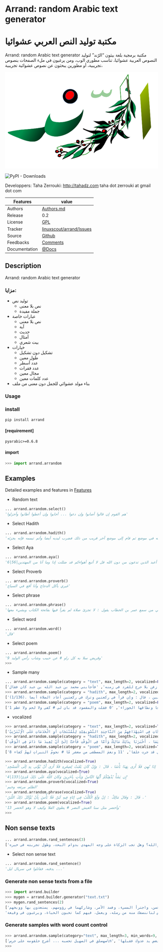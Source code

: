 # Arrand: random Arabic text generator

# مكتبة توليد النص العربي عشوائيا

Arrand: random Arabic text generator
مكتبة برمجية بلغة بيثون “الرّند” لتوليد النصوص العربية عشوائيا، تناسب مطوري الوب، ومن يرغبون في ملء الصفحات بنصوص تجريبية، أو مطورين يبحثون عن نصوص عشوائية تجريبية،

![arrand logo](docs/arrand_header.png  "arrand logo")

![PyPI - Downloads](https://img.shields.io/pypi/dm/arrand)


  Developpers:  Taha Zerrouki: http://tahadz.com
    taha dot zerrouki at gmail dot com


Features |   value
---------|---------------------------------------------------------------------------------
Authors  | [Authors.md](https://github.com/linuxscout/arrand/master/AUTHORS.md)
Release  | 0.2 
License  |[GPL](https://github.com/linuxscout/arrand/master/LICENSE)
Tracker  |[linuxscout/arrand/Issues](https://github.com/linuxscout/arrand/issues)
Source  |[Github](http://github.com/linuxscout/arrand)
Feedbacks  |[Comments](https://github.com/linuxscout/arrand/)
Documentation  |[@Docs](http://linuxscout.github.io/Arrand-arabic-random-text)

## Description

Arrand: random Arabic text generator


###  مزايا:
* توليد نص 
    * نص بلا معنى    
    * جملة مفيدة
* عبارات خاصة
    * نص بلا معنى
    * آية
    * حديث
    * أمثال
    * بيت شعري
* خيارات
    * تشكيل دون تشكيل
    * طول معين
    * عدد أسطر
    * عدد فقرات
    * مجال معين
    * عدد كلمات معين
* بناء مولد عشوائي للجمل دون معنى من ملف





### Usage

### install
```shell
pip install arrand
```
#### [requirement]
```
pyarabic>=0.6.8
```

#### import
```python
>>> import arrand.arrandom
```
## Examples

Detailed examples and features in [Features](doc/features.md) 



*  Random text
```python
... arrand.arrandom.select()
'هم القوم إن قالوا أصابوا وإن دعوا ... أجابوا وإن أعطوا أطابوا وأجزلوا'
```
*  Select Hadith
```python
... arrand.arrandom.hadith()
'قلت : أرأيت إن تيمم رجل فيمم وجهه في موضع ويمم يديه في موضع آخر ؟ قال : إن تباعد ذلك فليبتدئ التيمم وإن لم يتطاول ذلك وإنما ضرب لوجهه في موضع ثم قام إلى موضع آخر قريب من ذلك فضرب ليديه أيضا وأتم تيممه فإنه يجزئه .'
```
*  Select Aya
```python
... arrand.arrandom.aya()
'6|56|قل إني نهيت أن أعبد الذين تدعون من دون الله قل لا أتبع أهواءكم قد ضللت إذا وما أنا من المهتدين'
```
*  Select Proverb
```python
... arrand.arrandom.proverb()
'غيري يأكل الدجاج وأنا أقع في السياج'
```
*  Select phrase
```python
... arrand.arrandom.phrase()
'قال وكيع عن الأعمش عن خيثمة ، قال : حدثني من سمع عمر بن الخطاب يقول : لا تجزئ صلاة لم يقرأ فيها بفاتحة الكتاب وبشيء معها .'
```
*  Select word
```python
... arrand.arrandom.word()
'قال'
```
*  Select poem
```python
... arrand.arrandom.poem()
'9 وقريض سلا به كل راو # عن حبيب وشاب رأس الوليد'
>>> 
```
*  Sample many
```python
... arrand.arrandom.sample(category = "text", max_length=2, vocalized=False)
['لا تعبدن صنماً في فاقة نزلت ... وازفن بلا حرج للقرد في زمنه', 'فأجابني محمد بن عبد الله بن عبد كان فقال:']
>>> arrand.arrandom.sample(category = "hadith", max_length=2, vocalized=False)
['في حديث عبد الله بن عمرو بن العاص .(1/231)', 'قال : وكان مالك يقول زمانا في رجل ترك القراءة في ركعة في الفريضة : إنه يلغي تلك الركعة بسجدتيها ولا يعتد بها ثم كان آخر قوله أن قال : يسجد لسهوه إذا ترك القراءة في ركعة وأرجو أن تكون مجزئة عنه وما هو عندي بالبين ، قال : وإن قرأ في ركعتين وترك في ركعتين أعاد الصلاة أيضا .(1/136)']
>>> arrand.arrandom.sample(category = "poem", max_length=2, vocalized=False)
['1 من كل سافرة اللثام كأنها # بدر الدجا ونطاقها الجوزاء', '0 فقلت والمقصود قد بان لي # كفي ولا لحم ولا عظم']
```
*  vocalized
```python
>>> arrand.arrandom.sample(category = "text", max_length=2, vocalized=True)
['الأَرْبِعَاءُ 5/2/2014  : /', 'وَتُعْتَبَرُ سَاعَاتُ وُجُودِ الْمُجْتَمَعِ السُّعُودِيِّ عَلَى الْإِنْتَرْنِتِّ ، وَخُصُوصًا الشَّبَابِ الَّتِي تَصِلُ إلَى 20 سَاعَةٍ أُسْبُوعِيًّا وَ13 سَاعَةٍ لِلْفَتَيَاتِ ، عَامِلًا مُحَفِّزًا لِلشَّرِكَاتِ فِي اسْتِهْدَافِهِمْ مِنَ النَّاحِيَةِ التَّسْوِيقِيَّةِ لِلْمُنْتَجَاتِ أوِ الْخَدَمَاتِ عَلَى الْإِنْتَرْنِتِّ.']
>>> arrand.arrandom.sample(category = "hadith", max_length=2, vocalized=True)
['قَالَ : وَقَالَ مَالِكٌ : بَلَغَنِي أَنَّ عُمَرَ بْنَ الْخَطَّابِ وَعَبْدَ اللَّهِ بْنَ عُمَرَ كَانَا يَفْعَلَانِ ذَلِكَ .', 'قُلْتُ : فَهَلْ يُجْزِئُ عِنْدَ مَالِكٍ بَاطِنُ الْخُفِّ مِنْ ظَاهِرِهِ أَوْ ظَاهِرُهُ مِنْ بَاطِنِهِ ؟ قَالَ : لَا وَلَكِنْ لَوْ مَسَحَ رَجُلٌ ظَاهِرَهُ ثُمَّ صَلَّى لَمْ أَرَ عَلَيْهِ الْإِعَادَةَ إلَّا فِي الْوَقْتِ لِأَنَّ عُرْوَةَ بْنَ الزُّبَيْرِ كَانَ يَمْسَحُ ظُهُورَهُمَا وَلَا يَمْسَحُ بُطُونَهُمَا ، أَخْبَرَنَا بِذَلِكَ مَالِكٌ وَأَمَّا فِي الْوَقْتِ فَأَحَبُّ إلَيَّ أَنْ يُعِيدَ مَا دَامَ فِي الْوَقْتِ .']
>>> arrand.arrandom.sample(category = "poem", max_length=2, vocalized=True)
['8 يبلى وبنيان حزني غير منتفض # وأدمعا من جفوني قد جرت علقا', '11 ونعمَ المصطفى من معشر مّا # نجومُ النيراتِ لهمْ كفاء']
```

```python
>>> arrand.arrandom.hadith(vocalized=True)
'قَالَ : وَسُئِلَ مَالِكٌ عَنْ الصِّبْيَانِ يُؤْتَى بِهِمْ إلَى الْمَسَاجِدِ ؟ فَقَالَ : إنْ كَانَ لَا يَعْبَثُ لِصِغَرِهِ وَيَكُفُّ إذَا نُهِيَ فَلَا أَرَى بِهَذَا بَأْسًا ، قَالَ : وَإِنْ كَانَ يَعْبَثُ لِصِغَرِهِ فَلَا أَرَى أَنْ يُؤْتَى بِهِ إلَى الْمَسْجِدِ .'
>>> arrand.arrandom.aya(vocalized=True)
'4|133|إِن يَشَأْ يُذْهِبْكُمْ أَيُّهَا النَّاسُ وَيَأْتِ بِآخَرِينَ وَكَانَ اللَّهُ عَلَى ذَلِكَ قَدِيرًا'
>>> arrand.arrandom.proverb(vocalized=True)
'الظلم مرتعه وخيم'
>>> arrand.arrandom.phrase(vocalized=True)
'قَالَ : وَقَالَ مَالِكٌ : إنْ وَلَغَ الْكَلْبُ فِي إنَاءٍ فِيهِ لَبَنٌ فَلَا بَأْسَ بِأَنْ يُؤْكَلَ ذَلِكَ اللَّبَنُ .'
>>> arrand.arrandom.poem(vocalized=True)
'13 وأخضر مثل سنا العيش النضر # يطوي الفلا وكيف لا وهو الخضر'
>>> 

```
## Non sense texts

```python
... arrand.arrandom.rand_sentences(3)
['اطرحوه في فروع الأشجار؛ وسمعت خفق أوتار العيدان، وترجيع أصوات القيان، فما نفق عنده جلب إليه.', 'يبوخ وإنما يهيج عزة ومنعة، وشياطين خدعة زروع الحمية من هو شر لكم، وأبدلني بكم بدلا، ولكنها النقلة إلى المحسن البريء، فخاف المريب صولة العقاب، كما ترغبون في وجه الكريم على حمار معه حتى تقبل قولي، فقال لهم: لا يأمنان أن تزكي نفسك، وهديت فيه الحجاج، فلما قدم معاوية وخلى بينه وبينه.', 'راعى ضأن والله؟ وهل تجب الزكاة على وجه المهدي بدوام البحث، وطول تجربته في خيره.']
```
*  Select non sense text
```python
... arrand.arrandom.rand_sentence()
'يدفنه، فقاتلوا في سربال ليل ...'

```
### Generate non sense texts from a file
```python
>>> import arrand.builder
>>> mygen = arrand.builder.generator("text.txt")
>>> mygen.rand_sentences(2)
['قبل ذلك تهاون المحسن، واجترأ المسيء، وفسد الأمر، وشاركهما في رؤوسهم، يستعدون بها ووبخهم.', 
'الجلوس لناننصفك منه من رسله، ويعمل، فيهم كما تحبون الحياة، ويرغبون في وقيعة ...']

```

### **Generate samples with word count control**

```python
>>> arrand.arrandom.sample(category="text", max_length=3, min_words=9, max_words=20)
['صهصلق في الصهيل تحسبه ... أشرج حلقومه على جرس\n', 'وقال أحمد بن يوسف الكاتب: إذا لم تقدر أن تعض يد عدوك فقبلها.\n', 'الله يعلم ما تركت قتالهم ... حتى رموا مهري بأشقر مزبد\n']
>>> 
```

